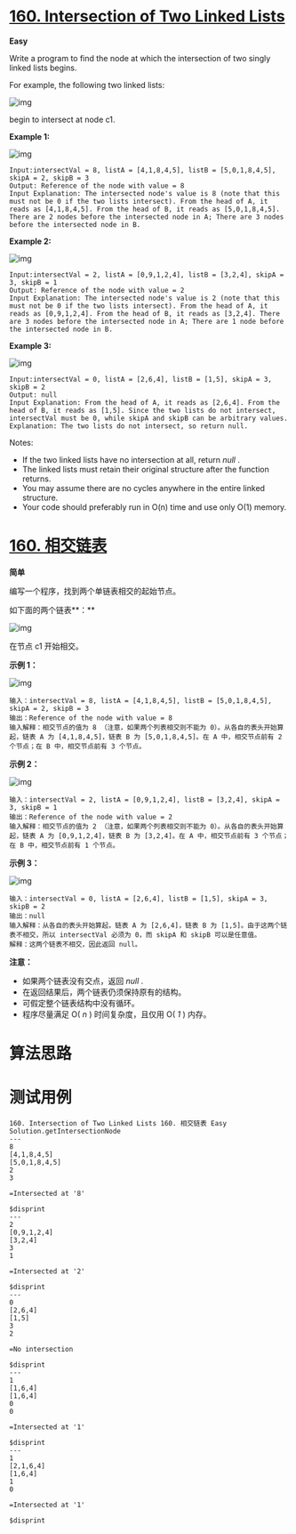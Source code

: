 # [160. Intersection of Two Linked Lists][enTitle]

**Easy**

Write a program to find the node at which the intersection of two singly linked lists begins.

For example, the following two linked lists:

![img](https://assets.leetcode.com/uploads/2018/12/13/160_statement.png)

begin to intersect at node c1.



**Example 1:** 

![img](https://assets.leetcode.com/uploads/2018/12/13/160_example_1.png)

```
Input:intersectVal = 8, listA = [4,1,8,4,5], listB = [5,0,1,8,4,5], skipA = 2, skipB = 3
Output: Reference of the node with value = 8
Input Explanation: The intersected node's value is 8 (note that this must not be 0 if the two lists intersect). From the head of A, it reads as [4,1,8,4,5]. From the head of B, it reads as [5,0,1,8,4,5]. There are 2 nodes before the intersected node in A; There are 3 nodes before the intersected node in B.
```



**Example 2:** 

![img](https://assets.leetcode.com/uploads/2018/12/13/160_example_2.png)

```
Input:intersectVal = 2, listA = [0,9,1,2,4], listB = [3,2,4], skipA = 3, skipB = 1
Output: Reference of the node with value = 2
Input Explanation: The intersected node's value is 2 (note that this must not be 0 if the two lists intersect). From the head of A, it reads as [0,9,1,2,4]. From the head of B, it reads as [3,2,4]. There are 3 nodes before the intersected node in A; There are 1 node before the intersected node in B.

```



**Example 3:** 

![img](https://assets.leetcode.com/uploads/2018/12/13/160_example_3.png)

```
Input:intersectVal = 0, listA = [2,6,4], listB = [1,5], skipA = 3, skipB = 2
Output: null
Input Explanation: From the head of A, it reads as [2,6,4]. From the head of B, it reads as [1,5]. Since the two lists do not intersect, intersectVal must be 0, while skipA and skipB can be arbitrary values.
Explanation: The two lists do not intersect, so return null.

```



Notes:

- If the two linked lists have no intersection at all, return  *null* . 
- The linked lists must retain their original structure after the function returns. 
- You may assume there are no cycles anywhere in the entire linked structure. 
- Your code should preferably run in O(n) time and use only O(1) memory.
# [160. 相交链表][cnTitle]

**简单**

编写一个程序，找到两个单链表相交的起始节点。

如下面的两个链表**：** 

![img](https://assets.leetcode-cn.com/aliyun-lc-upload/uploads/2018/12/14/160_statement.png)

在节点 c1 开始相交。



**示例 1：** 

![img](https://assets.leetcode-cn.com/aliyun-lc-upload/uploads/2018/12/14/160_example_1.png)

```
输入：intersectVal = 8, listA = [4,1,8,4,5], listB = [5,0,1,8,4,5], skipA = 2, skipB = 3
输出：Reference of the node with value = 8
输入解释：相交节点的值为 8 （注意，如果两个列表相交则不能为 0）。从各自的表头开始算起，链表 A 为 [4,1,8,4,5]，链表 B 为 [5,0,1,8,4,5]。在 A 中，相交节点前有 2 个节点；在 B 中，相交节点前有 3 个节点。

```



**示例 2：** 

![img](https://assets.leetcode-cn.com/aliyun-lc-upload/uploads/2018/12/14/160_example_2.png)

```
输入：intersectVal = 2, listA = [0,9,1,2,4], listB = [3,2,4], skipA = 3, skipB = 1
输出：Reference of the node with value = 2
输入解释：相交节点的值为 2 （注意，如果两个列表相交则不能为 0）。从各自的表头开始算起，链表 A 为 [0,9,1,2,4]，链表 B 为 [3,2,4]。在 A 中，相交节点前有 3 个节点；在 B 中，相交节点前有 1 个节点。

```



**示例 3：** 

![img](https://assets.leetcode-cn.com/aliyun-lc-upload/uploads/2018/12/14/160_example_3.png)

```
输入：intersectVal = 0, listA = [2,6,4], listB = [1,5], skipA = 3, skipB = 2
输出：null
输入解释：从各自的表头开始算起，链表 A 为 [2,6,4]，链表 B 为 [1,5]。由于这两个链表不相交，所以 intersectVal 必须为 0，而 skipA 和 skipB 可以是任意值。
解释：这两个链表不相交，因此返回 null。

```



**注意：** 

- 如果两个链表没有交点，返回  *null* . 
- 在返回结果后，两个链表仍须保持原有的结构。 
- 可假定整个链表结构中没有循环。 
- 程序尽量满足 O( *n* ) 时间复杂度，且仅用 O( *1* ) 内存。


# 算法思路

# 测试用例
```
160. Intersection of Two Linked Lists 160. 相交链表 Easy
Solution.getIntersectionNode
---
8
[4,1,8,4,5]
[5,0,1,8,4,5]
2
3

=Intersected at '8'

$disprint
---
2
[0,9,1,2,4]
[3,2,4]
3
1

=Intersected at '2'

$disprint
---
0
[2,6,4]
[1,5]
3
2

=No intersection

$disprint
---
1
[1,6,4]
[1,6,4]
0
0

=Intersected at '1'

$disprint
---
1
[2,1,6,4]
[1,6,4]
1
0

=Intersected at '1'

$disprint
```

[enTitle]: https://leetcode.com/problems/intersection-of-two-linked-lists/
[cnTitle]: https://leetcode-cn.com/problems/intersection-of-two-linked-lists/

